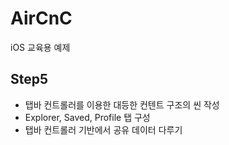 # AirCnC

iOS 교육용 예제 

## Step5

- 탭바 컨트롤러를 이용한 대등한 컨텐트 구조의 씬 작성
- Explorer, Saved, Profile 탭 구성
- 탭바 컨트롤러 기반에서 공유 데이터 다루기
